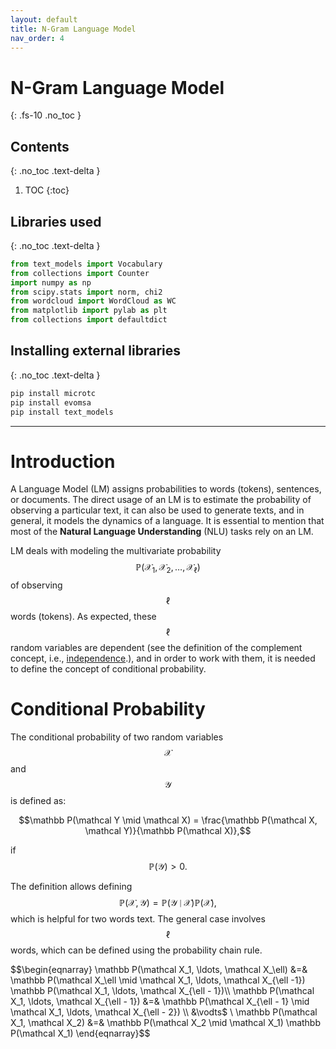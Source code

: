 ```yaml
---
layout: default
title: N-Gram Language Model
nav_order: 4
---
```


# N-Gram Language Model
{: .fs-10 .no_toc }

## Contents
{: .no_toc .text-delta }

1. TOC
{:toc}

## Libraries used
{: .no_toc .text-delta }
```python
from text_models import Vocabulary
from collections import Counter
import numpy as np
from scipy.stats import norm, chi2
from wordcloud import WordCloud as WC
from matplotlib import pylab as plt
from collections import defaultdict
```

## Installing external libraries
{: .no_toc .text-delta }

```bash
pip install microtc
pip install evomsa
pip install text_models
```

---

# Introduction

A Language Model (LM) assigns probabilities to words (tokens), sentences, or documents. The direct usage of an LM is to estimate the probability of observing a particular text, it can also be used to generate texts, and in general, it models the dynamics of a language. It is essential to mention that most of the **Natural Language Understanding** (NLU) tasks rely on an LM.

LM deals with modeling the multivariate probability $$\mathbb P(\mathcal X_1, \mathcal X_2, \ldots, \mathcal X_\ell)$$ of observing $$\ell$$ words (tokens).  As expected, these $$\ell$$ random variables are dependent (see the definition of the complement concept, i.e., [independence](/NLP-Course/topics/03Collocations/#sec:independence-marginal).), and in order to work with them, it is needed to define the concept of conditional probability. 
  
# Conditional Probability

The conditional probability of two random variables $$\mathcal X$$ and $$\mathcal Y$$ is defined as:

$$\mathbb P(\mathcal Y \mid \mathcal X) = \frac{\mathbb P(\mathcal X, \mathcal Y)}{\mathbb P(\mathcal X)},$$

if $$\mathbb P(\mathcal Y) > 0.$$

The definition allows defining $$\mathbb P(\mathcal X, \mathcal Y) = \mathbb P(\mathcal Y \mid \mathcal X) \mathbb P(\mathcal X),$$ which is helpful for two words text. The general case involves $$\ell$$ words, which can be defined using the probability chain rule.

$$\begin{eqnarray}
\mathbb P(\mathcal X_1, \ldots, \mathcal X_\ell) &=& \mathbb P(\mathcal X_\ell \mid \mathcal X_1, \ldots, \mathcal X_{\ell -1}) \mathbb P(\mathcal X_1, \ldots, \mathcal X_{\ell - 1})\\ 
\mathbb P(\mathcal X_1, \ldots, \mathcal X_{\ell - 1}) &=& \mathbb P(\mathcal X_{\ell - 1} \mid \mathcal X_1, \ldots, \mathcal X_{\ell - 2}) \\
&\vodts$ \\
\mathbb P(\mathcal X_1, \mathcal X_2) &=& \mathbb P(\mathcal X_2 \mid \mathcal X_1) \mathbb P(\mathcal X_1)
\end{eqnarray}$$






 

<!--
A language model is a model that assigns probabilities to words (tokens). That is, the aim is to estimate the probability of the next token using the history. The simplest case is $$P(w_m \mid  w_{m-1})$$ where the probability of token $$w_m$$ is only influence with the previous token $$w_{m-1}$$. However, this case can be easily extended to compute $$P(w_m \mid  w_1, w_2, \ldots, w_{m-1})$$.

The essential elements of an N-Gram Language Model (LM) are the number of times the tokens and n-grams appear in a corpus; with this information, it is possible to compute the probability of a particular sentence and generate sentences using the LM. One way to start creating the model is by storing variables containing these counts accessible to all the methods in a class. Let us create a class NgramLM, that stored the counting information as well as the instance used to tokenize a text, .i.e., nlp.

```python
import re
from typing import Tuple, List
from collections import Counter

class NgramLM(object):
    def __init__(self, n: int=2, nlp: object=None) -> None:
        from spacy.lang.en import English
        self._tokens = Counter()
        self._n_grams = Counter()
        self.n = n
        if nlp is None:
            self.nlp = English()
```

# Training a Language Model

The procedure to obtain the frequency of the tokens and n-grams is to process a corpus and count the number of appearances, being the first step to convert the text into tokens and n-grams. The step can be performed with the following code:

```python
def tokenize(self, txt: str) -> List[str]:
    _ = [x.norm_.strip() for x in self.nlp(txt)]
    _ = [x for x in _ if len(x)]
    if len(_) == 0:
        return _
    _.insert(0, "<p>")
    _.append("</p>")
    return _
```

The previous code receives a text, and returns a list containing the tokens of the text; it relies on the use of a tokenizer (nlp). The tokens \<p\> and \</p\> indicate the start and end of the text. It is essential to note that it is coded for bigrams and does not consider $n>2$. 

Considering that the corpus can be a list of texts -where the texts can be sentences or paragraphs- and that we have already defined a method to tokenize a text, it is time to count the appearances of the tokens and n-grams using as input a list of texts.

```python
def process_paragraphs(self, para: List[str]):
    for p in para:
        _ = self.tokenize(p)
        self._tokens.update(_)
        _ = self.n_grams(_, n=self.n)
        self._n_grams.update(_)
```

It can be observed that the list of tokens is transformed to n-grams using the following function.

```python
def n_grams(tokens: list, n: int):
    ww = [tokens[i:] for i in range(n)]
    _ = ["~".join(x) for x in zip(*ww)]
    return _
```

The last step, which is necessary given that we are working using the books from Project Gutenberg is to process a text file and split it into paragraphs.

```python
def process_file(self, fname: str):
    txt = open(fname).read()
    para = [x for x in re.finditer(r"\n\n", txt)]
    index = [0] + [x.end(0) for x in para]
    para = [txt[i:j] for i, j in zip(index, index[1:])]
    self.process_paragraphs([x for x in para if len(x) > 2])
```

# Using the LM 

Once the frequency is computed, it is time to measure $P(w_m \mid w_{m-1})$ the probability of a particular n-gram. It is important to note that the following code only handles bigrams.

```python
def prob(self, n_gram: str) -> float:
    c_bi = self._n_grams[n_gram]
    a, _ = n_gram.split("~")
    c_token = self._tokens[a]
    return c_bi / c_token
```

The previous code can be used to compute the probability of a sentence, i.e., $P(w_1,w_2, \ldots, w_m) = \prod_{k=1}^m P(w_{m-n+1}, \ldots, w_{k-2}, w_{k-1})$ as follows.

```python
def sentence_prob(self, txt: str) -> float:
    tokens = self.tokenize(txt)
    ngrams = self.n_grams(tokens, n=self.n)
    p = 1
    for x in ngrams:
        p = p * self.prob(x)
    return p
```

The code review during class is missing two key features. One is the possibility to compute the $\log P(w_1, w_2, \ldots, w_m)$, and the second is that it can only handle bigrams. The homework deals with these two problems as well as testing the algorithm to generate sentences.

The first part is to create the method to compute $\log P(w_1, w_2, \ldots, w_m)$. The method should receive a sentence as a string, and compute the log probability. The method must verify that the sentence tokenize has the minimum number of tokens to create at least one n-gram. For example, for bigrams the tokenize sentence must be greater or equal to two, for 3-gram it is greater or equal to three, and so on. The method being overwritten is `log_sentence_prob`. The following code shows the method computing the probability and the one that needs to be implemented.

```python
def sentence_prob(self, txt: str, markers: bool=False) -> float:
    """Probability of a sentence P(w_1, w_2, ..., w_n)
    
    :param txt: text
    :param markers: include starting and ending markers
    :type markers: bool        

    >>> ngram = NgramLM()
    >>> ngram.process_paragraphs(["xxx xyx xxy", "xyx aaa xxx"])
    >>> ngram.sentence_prob("xxx xyx aaa")
    0.25
    """
    tokens = self.tokenize(txt, markers=markers)
    ngrams = self.n_grams(tokens)
    p = 1
    for x in ngrams:
        _ = self.prob(x)
        p = p * _
    return p

def log_sentence_prob(self, txt: str, markers: bool=True) -> float:
    pass
```

Note that there is an extra parameter, markers, this is to include the start of the sentence or just to consider that it is a text in the middle of a sentence or paragraph. 

The second part is to extend the algorithm to deal with n-grams greater than 2. The starting code already receives as an argument the size of the grams; however, it can only deal with bigrams. 

It is essential to note that the tokens are needed to generate the sentences, and that $$P(w_n \mid w_{n-k}, \ldots, w_{n-2}, w_{n-1})$$ is based on $$C(w_{n-k}, \ldots, w_{n-2}, w_{n-1})$$ and $$C(w_{n-k}, \ldots, w_{n-2}, w_{n-1}, w_n)$$.

-->